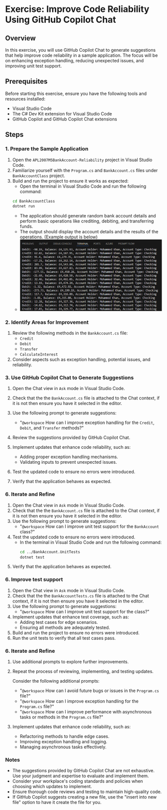 # Exercise: Improve Code Reliability Using GitHub Copilot Chat

## Overview
In this exercise, you will use GitHub Copilot Chat to generate suggestions that help improve code reliability in a sample application. The focus will be on enhancing exception handling, reducing unexpected issues, and improving unit test support.

## Prerequisites
Before starting this exercise, ensure you have the following tools and resources installed:
- Visual Studio Code
- The C# Dev Kit extension for Visual Studio Code
- GitHub Copilot and GitHub Copilot Chat extensions

## Steps

### 1. Prepare the Sample Application
1. Open the `APL2007M5BankAccount-Reliability` project in Visual Studio Code.
2. Familiarize yourself with the `Program.cs` and `BankAccount.cs` files under `BankAccountClass` project.
3. Build and run the project to ensure it works as expected:
   - Open the terminal in Visual Studio Code and run the following command:
   ```bash
   cd BankAccountClass
   dotnet run
   ```
   - The application should generate random bank account details and perform basic operations like crediting, debiting, and transferring funds.
   - The output should display the account details and the results of the operations. (Example output is below)
   - ![alt text](example_output.png)

### 2. Identify Areas for Improvement
1. Review the following methods in the `BankAccount.cs` file:
   - `Credit`
   - `Debit`
   - `Transfer`
   - `CalculateInterest`
2. Consider aspects such as exception handling, potential issues, and reliability.

### 3. Use GitHub Copilot Chat to Generate Suggestions
1. Open the Chat view in `Ask` mode in Visual Studio Code.
2. Check that the the `BankAccount.cs` file is attached to the Chat context, if it is not then ensure you have it selected in the editor.
3. Use the following prompt to generate suggestions:
   - "`@workspace` How can I improve exception handling for the `Credit`, `Debit`, and `Transfer` methods?"

4. Review the suggestions provided by GitHub Copilot Chat.
5. Implement updates that enhance code reliability, such as:
   - Adding proper exception handling mechanisms.
   - Validating inputs to prevent unexpected issues.
12. Test the updated code to ensure no errors were introduced.
  13. Verify that the application behaves as expected.
    
### 6. Iterate and Refine
1. Open the Chat view in `Ask` mode in Visual Studio Code.
2. Check that the the `BankAccount.cs` file is attached to the Chat context, if it is not then ensure you have it selected in the editor.
3. Use the following prompt to generate suggestions:
   - "`@workspace` How can I improve unit test support for the `BankAccount` class?"
12. Test the updated code to ensure no errors were introduced.
    - In the terminal in Visual Studio Code and run the following command:
      ```bash
      cd ../BankAccount.UnitTests
      dotnet test
      ```
13. Verify that the application behaves as expected.


### 6. Improve test support
1. Open the Chat view in `Ask` mode in Visual Studio Code.
2. Check that the the `BankAccountTests.cs`  file is attached to the Chat context, if it is not then ensure you have it selected in the editor.
3. Use the following prompt to generate suggestions:
   - "`@workspace` How can I improve unit test support for the class?"
4. Implement updates that enhance test coverage, such as:
   - Adding test cases for edge scenarios.
   - Ensuring all methods are adequately tested.
5. Build and run the project to ensure no errors were introduced.
6. Run the unit tests to verify that all test cases pass.

### 6. Iterate and Refine
1. Use additional prompts to explore further improvements.
2. Repeat the process of reviewing, implementing, and testing updates.

   Consider the following additional prompts:
    - "`@workspace` How can I avoid future bugs or issues in the `Program.cs` file?"
    -  "`@workspace` How can I improve exception handling for the `Program.cs` file?"
    - "`@workspace` How can I improve performance with asynchronous tasks or methods in the `Program.cs` file?"

3. Implement updates that enhance code reliability, such as:
   - Refactoring methods to handle edge cases.
   - Improving exception handling and logging.
   - Managing asynchronous tasks effectively.


### Notes
- The suggestions provided by GitHub Copilot Chat are not exhaustive. Use your judgment and expertise to evaluate and implement them.
- Consider your workplace's coding standards and policies when choosing which updates to implement.
- Ensure thorough code reviews and testing to maintain high-quality code.
- If GitHub Copilot suggests creating a new file, use the "insert into new file" option to have it create the file for you.


